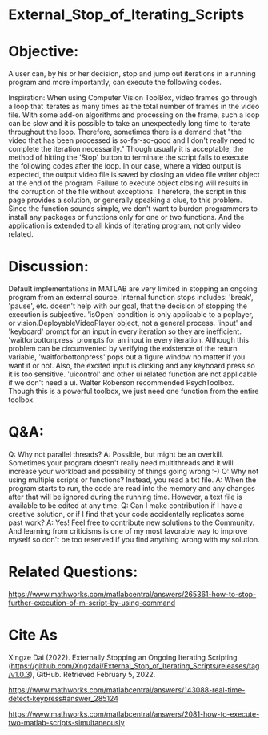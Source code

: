 # External_Stop_of_Iterating_Scripts

# Objective: 
A user can, by his or her decision, stop and jump out iterations in a running program and more importantly, can execute the following codes. 

Inspiration:
When using Computer Vision ToolBox, video frames go through a loop that iterates as many times as the total number of frames in the video file. With some add-on algorithms and processing on the frame, such a loop can be slow and it is possible to take an unexpectedly long time to iterate throughout the loop. Therefore, sometimes there is a demand that "the video that has been processed is so-far-so-good and I don't really need to complete the iteration necessarily."
Though usually it is acceptable, the method of hitting the 'Stop' button to terminate the script fails to execute the following codes after the loop. In our case, where a video output is expected, the output video file is saved by closing an video file writer object at the end of the program. Failure to execute object closing will results in the corruption of the file without exceptions.
Therefore, the script in this page provides a solution, or generally speaking a clue, to this problem. Since the function sounds simple, we don't want to burden programmers to install any packages or functions only for one or two functions. And the application is extended to all kinds of iterating program, not only video related.

# Discussion: 
Default implementations in MATLAB are very limited in stopping an ongoing program from an external source. 
Internal function stops includes: 'break', 'pause', etc. doesn't help with our goal, that the decision of stopping the execution is subjective. 
'isOpen' condition is only applicable to a pcplayer, or vision.DeployableVideoPlayer object, not a general process.
'input' and 'keyboard' prompt for an input in every iteration so they are inefficient.
'waitforbottonpress' prompts for an input in every iteration. Although this problem can be circumvented by verifying the existence of the return variable, 'waitforbottonpress' pops out a figure window no matter if you want it or not. Also, the excited input is clicking and any keyboard press so it is too sensitive.
'uicontrol' and other ui related function are not applicable if we don't need a ui.
Walter Roberson recommended PsychToolbox. Though this is a powerful toolbox, we just need one function from the entire toolbox.

# Q&A:
Q: Why not parallel threads? 
A: Possible, but might be an overkill. Sometimes your program doesn't really need multithreads and it will increase your workload and possibility of things going wrong :-)
Q: Why not using multiple scripts or functions? Instead, you read a txt file.
A: When the program starts to run, the code are read into the memory and any changes after that will be ignored during the running time. However, a text file is available to be edited at any time.
Q: Can I make contribution if I have a creative solution, or if I find that your code accidentally replicates some past work?
A: Yes! Feel free to contribute new solutions to the Community. And learning from criticisms is one of my most favorable way to improve myself so don't be too reserved if you find anything wrong with my solution.

# Related Questions:
https://www.mathworks.com/matlabcentral/answers/265361-how-to-stop-further-execution-of-m-script-by-using-command

# Cite As
Xingze Dai (2022). Externally Stopping an Ongoing Iterating Scripting (https://github.com/Xngzdai/External_Stop_of_Iterating_Scripts/releases/tag/v1.0.3), GitHub. Retrieved February 5, 2022.

https://www.mathworks.com/matlabcentral/answers/143088-real-time-detect-keypress#answer_285124

https://www.mathworks.com/matlabcentral/answers/2081-how-to-execute-two-matlab-scripts-simultaneously
